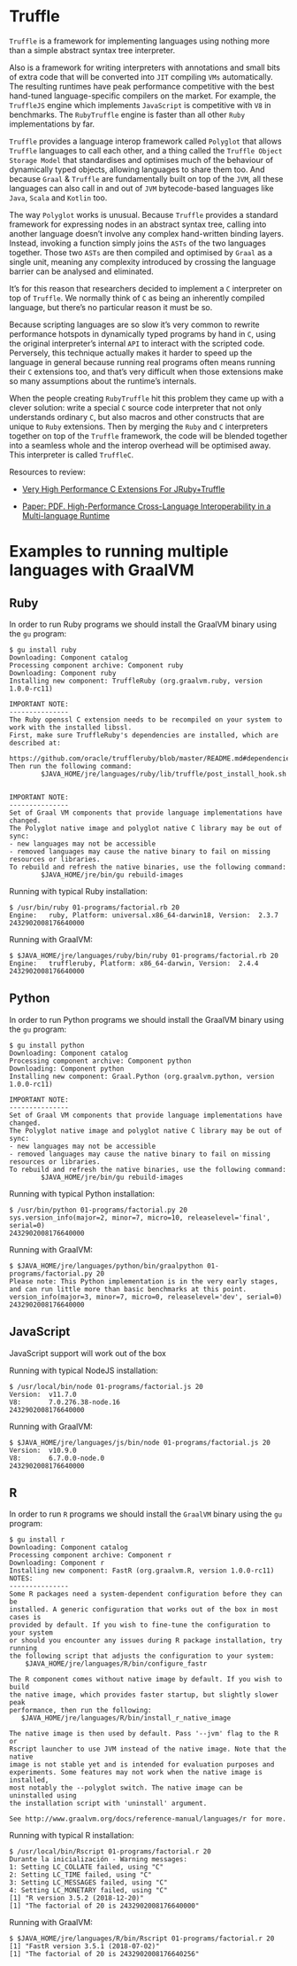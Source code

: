 # Truffle

`Truffle` is a framework for implementing languages using nothing more than a simple abstract syntax tree interpreter.

Also is a framework for writing interpreters with annotations and small bits of extra code that will be converted into `JIT` compiling `VMs` automatically. The resulting runtimes have peak performance competitive with the best hand-tuned language-specific compilers on the market. For example, the `TruffleJS` engine which implements `JavaScript` is competitive with `V8` in benchmarks. The `RubyTruffle` engine is faster than all other `Ruby` implementations by far.

`Truffle` provides a language interop framework called `Polyglot` that allows `Truffle` languages to call each other, and a thing called the `Truffle Object Storage Model` that standardises and optimises much of the behaviour of dynamically typed objects, allowing languages to share them too. And because `Graal` & `Truffle` are fundamentally built on top of the `JVM`, all these languages can also call in and out of `JVM` bytecode-based languages like `Java`, `Scala` and `Kotlin` too.

The way `Polyglot` works is unusual. Because `Truffle` provides a standard framework for expressing nodes in an abstract syntax tree, calling into another language doesn’t involve any complex hand-written binding layers. Instead, invoking a function simply joins the `ASTs` of the two languages together. Those two `ASTs` are then compiled and optimised by `Graal` as a single unit, meaning any complexity introduced by crossing the language barrier can be analysed and eliminated.

It’s for this reason that researchers decided to implement a `C` interpreter on top of `Truffle`. We normally think of `C` as being an inherently compiled language, but there’s no particular reason it must be so.

Because scripting languages are so slow it’s very common to rewrite performance hotspots in dynamically typed programs by hand in `C`, using the original interpreter’s internal `API` to interact with the scripted code. Perversely, this technique actually makes it harder to speed up the language in general because running real programs often means running their `C` extensions too, and that’s very difficult when those extensions make so many assumptions about the runtime’s internals.

When the people creating `RubyTruffle` hit this problem they came up with a clever solution: write a special `C` source code interpreter that not only understands ordinary `C`, but also macros and other constructs that are unique to `Ruby` extensions. Then by merging the `Ruby` and `C` interpreters together on top of the `Truffle` framework, the code will be blended together into a seamless whole and the interop overhead will be optimised away. This interpreter is called `TruffleC`.

Resources to review:

* [Very High Performance C Extensions For JRuby+Truffle](https://chrisseaton.com/truffleruby/cext/)

* [Paper: PDF. High-Performance Cross-Language
Interoperability in a Multi-language Runtime](https://chrisseaton.com/rubytruffle/dls15-interop/dls15-interop.pdf)


# Examples to running multiple languages with GraalVM

## Ruby

In order to run Ruby programs we should install the GraalVM binary using the `gu` program:

```
$ gu install ruby
Downloading: Component catalog
Processing component archive: Component ruby
Downloading: Component ruby
Installing new component: TruffleRuby (org.graalvm.ruby, version 1.0.0-rc11)

IMPORTANT NOTE:
---------------
The Ruby openssl C extension needs to be recompiled on your system to work with the installed libssl.
First, make sure TruffleRuby's dependencies are installed, which are described at:
  https://github.com/oracle/truffleruby/blob/master/README.md#dependencies
Then run the following command:
        $JAVA_HOME/jre/languages/ruby/lib/truffle/post_install_hook.sh


IMPORTANT NOTE:
---------------
Set of Graal VM components that provide language implementations have changed. 
The Polyglot native image and polyglot native C library may be out of sync:
- new languages may not be accessible
- removed languages may cause the native binary to fail on missing resources or libraries.
To rebuild and refresh the native binaries, use the following command:
        $JAVA_HOME/jre/bin/gu rebuild-images
```

Running with typical Ruby installation:

```
$ /usr/bin/ruby 01-programs/factorial.rb 20
Engine:   ruby, Platform: universal.x86_64-darwin18, Version:  2.3.7
2432902008176640000
```

Running with GraalVM:

```
$ $JAVA_HOME/jre/languages/ruby/bin/ruby 01-programs/factorial.rb 20
Engine:   truffleruby, Platform: x86_64-darwin, Version:  2.4.4
2432902008176640000
```
## Python

In order to run Python programs we should install the GraalVM binary using the `gu` program:

```
$ gu install python
Downloading: Component catalog
Processing component archive: Component python
Downloading: Component python
Installing new component: Graal.Python (org.graalvm.python, version 1.0.0-rc11)

IMPORTANT NOTE:
---------------
Set of Graal VM components that provide language implementations have changed. 
The Polyglot native image and polyglot native C library may be out of sync:
- new languages may not be accessible
- removed languages may cause the native binary to fail on missing resources or libraries.
To rebuild and refresh the native binaries, use the following command:
        $JAVA_HOME/jre/bin/gu rebuild-images
```

Running with typical Python installation:

```
$ /usr/bin/python 01-programs/factorial.py 20
sys.version_info(major=2, minor=7, micro=10, releaselevel='final', serial=0)
2432902008176640000
```

Running with GraalVM:

```
$ $JAVA_HOME/jre/languages/python/bin/graalpython 01-programs/factorial.py 20
Please note: This Python implementation is in the very early stages, 
and can run little more than basic benchmarks at this point.
version_info(major=3, minor=7, micro=0, releaselevel='dev', serial=0)
2432902008176640000
```



## JavaScript

JavaScript support will work out of the box


Running with typical NodeJS installation:

```
$ /usr/local/bin/node 01-programs/factorial.js 20
Version:  v11.7.0
V8:       7.0.276.38-node.16
2432902008176640000
```

Running with GraalVM:

```
$ $JAVA_HOME/jre/languages/js/bin/node 01-programs/factorial.js 20
Version:  v10.9.0
V8:       6.7.0.0-node.0
2432902008176640000
```

## R

In order to run `R` programs we should install the `GraalVM` binary using the `gu` program:

```
$ gu install r
Downloading: Component catalog
Processing component archive: Component r
Downloading: Component r
Installing new component: FastR (org.graalvm.R, version 1.0.0-rc11)
NOTES:
---------------
Some R packages need a system-dependent configuration before they can be 
installed. A generic configuration that works out of the box in most cases is 
provided by default. If you wish to fine-tune the configuration to your system 
or should you encounter any issues during R package installation, try running 
the following script that adjusts the configuration to your system:
    $JAVA_HOME/jre/languages/R/bin/configure_fastr

The R component comes without native image by default. If you wish to build 
the native image, which provides faster startup, but slightly slower peak 
performance, then run the following:
   $JAVA_HOME/jre/languages/R/bin/install_r_native_image

The native image is then used by default. Pass '--jvm' flag to the R or 
Rscript launcher to use JVM instead of the native image. Note that the native 
image is not stable yet and is intended for evaluation purposes and 
experiments. Some features may not work when the native image is installed, 
most notably the --polyglot switch. The native image can be uninstalled using 
the installation script with 'uninstall' argument.

See http://www.graalvm.org/docs/reference-manual/languages/r for more.
```

Running with typical R installation:

```
$ /usr/local/bin/Rscript 01-programs/factorial.r 20
Durante la inicialización - Warning messages:
1: Setting LC_COLLATE failed, using "C"
2: Setting LC_TIME failed, using "C"
3: Setting LC_MESSAGES failed, using "C"
4: Setting LC_MONETARY failed, using "C"
[1] "R version 3.5.2 (2018-12-20)"
[1] "The factorial of 20 is 2432902008176640000"
```

Running with GraalVM:

```
$ $JAVA_HOME/jre/languages/R/bin/Rscript 01-programs/factorial.r 20
[1] "FastR version 3.5.1 (2018-07-02)"
[1] "The factorial of 20 is 2432902008176640256"
```